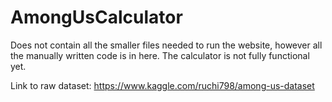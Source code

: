 # AmongUsCalculator

Does not contain all the smaller files needed to run the website, however all the manually written code is in here.
The calculator is not fully functional yet.

Link to raw dataset: https://www.kaggle.com/ruchi798/among-us-dataset

